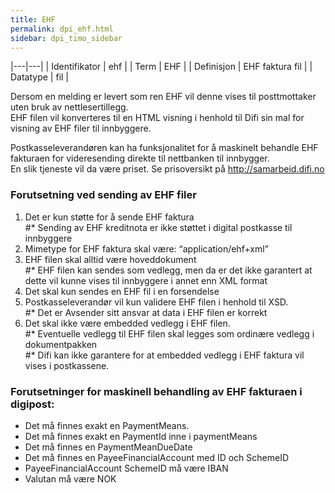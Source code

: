 ```yaml
---
title: EHF
permalink: dpi_ehf.html
sidebar: dpi_timo_sidebar
---
```


   |---|---|
| Identifikator | ehf |
| Term          | EHF |
| Definisjon    | EHF faktura fil |
| Datatype      | fil |

Dersom en melding er levert som ren EHF vil denne vises til
posttmottaker uten bruk av nettlesertillegg.  
EHF filen vil konverteres til en HTML visning i henhold til Difi sin mal
for visning av EHF filer til innbyggere.

Postkasseleverandøren kan ha funksjonalitet for å maskinelt behandle EHF
fakturaen for videresending direkte til nettbanken til innbygger.  
En slik tjeneste vil da være priset. Se prisoversikt på
http://samarbeid.difi.no

### Forutsetning ved sending av EHF filer

1.  Det er kun støtte for å sende EHF faktura  
    \#\* Sending av EHF kreditnota er ikke støttet i digital postkasse
    til innbyggere
2.  Mimetype for EHF faktura skal være: “application/ehf+xml”
3.  EHF filen skal alltid være hoveddokument  
    \#\* EHF filen kan sendes som vedlegg, men da er det ikke garantert
    at dette vil kunne vises til innbyggere i annet enn XML format
4.  Det skal kun sendes en EHF fil i en forsendelse
5.  Postkasseleverandør vil kun validere EHF filen i henhold til XSD.  
    \#\* Det er Avsender sitt ansvar at data i EHF filen er korrekt
6.  Det skal ikke være embedded vedlegg i EHF filen.  
    \#\* Eventuelle vedlegg til EHF filen skal legges som ordinære
    vedlegg i dokumentpakken  
    \#\* Difi kan ikke garantere for at embedded vedlegg i EHF faktura
    vil vises i postkassene.

### Forutsetninger for maskinell behandling av EHF fakturaen i digipost:

  - Det må finnes exakt en PaymentMeans.
  - Det må finnes exakt en PaymentId inne i paymentMeans
  - Det må finnes en PaymentMeanDueDate
  - Det må finnes en PayeeFinancialAccount med ID och SchemeID
  - PayeeFinancialAccount SchemeID må være IBAN
  - Valutan må være NOK
